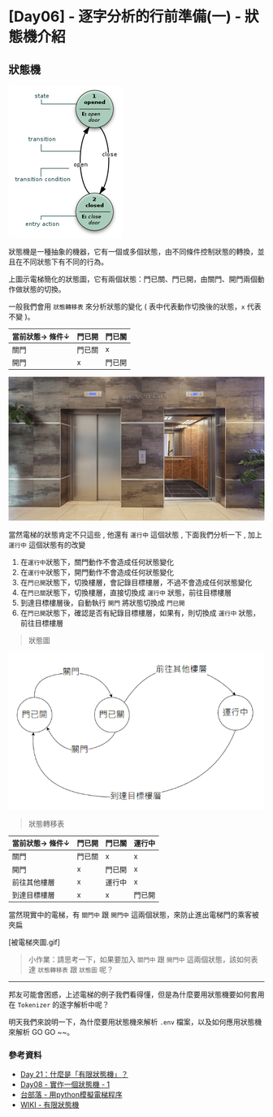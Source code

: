 # [Day06] - 逐字分析的行前準備(一) - 狀態機介紹

## 狀態機

![狀態機](fsm.png)

狀態機是一種抽象的機器，它有一個或多個狀態，由不同條件控制狀態的轉換，並且在不同狀態下有不同的行為。

上圖示電梯簡化的狀態圖，它有兩個狀態：門已關、門已開，由關門、開門兩個動作做狀態的切換。

一般我們會用 `狀態轉移表` 來分析狀態的變化 ( 表中代表動作切換後的狀態，`x` 代表不變 )。

| 當前狀態→ 條件↓ | 門已開 | 門已關 | 
| --- | --- | --- | 
| 關門 | 門已關 | x |
| 開門 | x | 門已開 | 

![電梯](elevator.png)

當然電梯的狀態肯定不只這些 , 他還有 `運行中` 這個狀態 , 下面我們分析一下 , 加上 `運行中` 這個狀態有的改變

1. 在`運行中`狀態下，關門動作不會造成任何狀態變化
2. 在`運行中`狀態下，開門動作不會造成任何狀態變化
3. 在`門已開`狀態下，切換樓層，會記錄目標樓層，不過不會造成任何狀態變化
4. 在`門已關`狀態下，切換樓層，直接切換成 `運行中` 狀態，前往目標樓層
5. 到達目標樓層後，自動執行 `開門` 將狀態切換成 `門已開` 
6. 在`門已開`狀態下，確認是否有紀錄目標樓層，如果有，則切換成 `運行中` 狀態，前往目標樓層

> 狀態圖

![電梯](ele-status-map.png)

> 狀態轉移表

| 當前狀態→ 條件↓ | 門已開 | 門已關 | 運行中 |
| --- | --- | --- |  --- | 
| 關門 | 門已關 | x | x |
| 開門 | x | 門已開 | x |
| 前往其他樓層 | x | 運行中 | x |
| 到達目標樓層 | x | x | 門已開 |

當然現實中的電梯，有 `關門中` 跟 `開門中` 這兩個狀態，來防止進出電梯門的乘客被夾扁

[被電梯夾圖.gif]

> 小作業：請思考一下，如果要加入 `關門中` 跟 `開門中` 這兩個狀態，該如何表達 `狀態轉移表` 跟 `狀態圖` 呢？

---

邦友可能會困惑，上述電梯的例子我們看得懂，但是為什麼要用狀態機要如何套用在 `Tokenizer` 的逐字解析中呢？

明天我們來說明一下，為什麼要用狀態機來解析 `.env` 檔案，以及如何應用狀態機來解析 GO GO ~~。

### 參考資料

- [Day 21：什麼是「有限狀態機」？](https://ithelp.ithome.com.tw/articles/10225343)
- [Day08 - 實作一個狀態機 - 1](https://ithelp.ithome.com.tw/articles/10270230)
- [台部落 - 用python模擬電梯程序](https://www.twblogs.net/a/5bafa38b2b7177781a0f391a)
- [WIKI - 有限狀態機](https://zh.wikipedia.org/wiki/%E6%9C%89%E9%99%90%E7%8A%B6%E6%80%81%E6%9C%BA)
